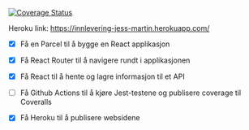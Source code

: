 
[![Coverage Status](https://coveralls.io/repos/github/kristiania-pg6301-2022/pg6301-innlevering-Neutix/badge.svg?branch=main)](https://coveralls.io/github/kristiania-pg6301-2022/pg6301-innlevering-Neutix?branch=main)

Heroku link:
https://innlevering-jess-martin.herokuapp.com/

* [x] Få en Parcel til å bygge en React applikasjon
* [x] Få React Router til å navigere rundt i applikasjonen
* [x] Få React til å hente og lagre informasjon til et API
* [ ] Få Github Actions til å kjøre Jest-testene og publisere coverage til Coveralls
* [x] Få Heroku til å publisere websidene

